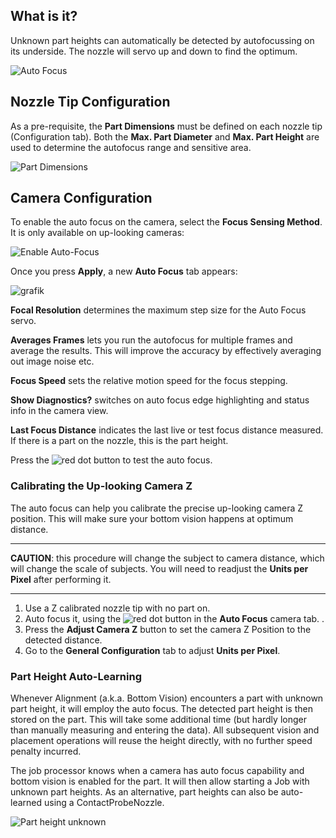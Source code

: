 ## What is it?

Unknown part heights can automatically be detected by autofocussing on its underside. The nozzle will servo up and down to find the optimum. 

![Auto Focus](https://user-images.githubusercontent.com/9963310/113595736-b4780980-9639-11eb-8e13-1b9a3c58f65d.gif)

## Nozzle Tip Configuration

As a pre-requisite, the **Part Dimensions** must be defined on each nozzle tip (Configuration tab). Both the **Max. Part Diameter** and **Max. Part Height** are used to determine the autofocus range and sensitive area. 

![Part Dimensions](https://user-images.githubusercontent.com/9963310/113574803-1d9d5400-961d-11eb-860e-bd391d797f16.png)

## Camera Configuration

To enable the auto focus on the camera, select the **Focus Sensing Method**. It is only available on up-looking cameras: 

![Enable Auto-Focus](https://user-images.githubusercontent.com/9963310/113592481-84c70280-9635-11eb-9b4d-c3dcef2d8c33.png)

Once you press **Apply**, a new **Auto Focus** tab appears:

![grafik](https://user-images.githubusercontent.com/9963310/113593256-7f1dec80-9636-11eb-840c-18f01ab0ff54.png)

**Focal Resolution** determines the maximum step size for the Auto Focus servo. 

**Averages Frames** lets you run the autofocus for multiple frames and average the results. This will improve the accuracy by effectively averaging out image noise etc. 

**Focus Speed** sets the relative motion speed for the focus stepping. 
 
**Show Diagnostics?** switches on auto focus edge highlighting and status info in the camera view.  

**Last Focus Distance** indicates the last live or test focus distance measured. If there is a part on the nozzle, this is the part height. 

Press the ![red dot](https://user-images.githubusercontent.com/9963310/113594994-b42b3e80-9638-11eb-870d-f32a728bd8e8.png) button to test the auto focus.  

### Calibrating the Up-looking Camera Z

The auto focus can help you calibrate the precise up-looking camera Z position. This will make sure your bottom vision happens at optimum distance. 

___
**CAUTION**: this procedure will change the subject to camera distance, which will change the scale of subjects. You will need to readjust the **Units per Pixel** after performing it. 
___

1. Use a Z calibrated nozzle tip with no part on. 
2. Auto focus it, using the ![red dot](https://user-images.githubusercontent.com/9963310/113594994-b42b3e80-9638-11eb-870d-f32a728bd8e8.png) button in the **Auto Focus** camera tab. . 
3. Press the **Adjust Camera Z** button to set the camera Z Position to the detected distance. 
4. Go to the **General Configuration** tab to adjust **Units per Pixel**.


### Part Height Auto-Learning

Whenever Alignment (a.k.a. Bottom Vision) encounters a part with unknown part height, it will employ the auto focus. The detected part height is then stored on the part. This will take some additional time (but hardly longer than manually measuring and entering the data). All subsequent vision and placement operations will reuse the height directly, with no further speed penalty incurred. 

The job processor knows when a camera has auto focus capability and bottom vision is enabled for the part. It will then allow starting a Job with unknown part heights.  As an alternative, part heights can also be auto-learned using a ContactProbeNozzle.  

![Part height unknown](https://user-images.githubusercontent.com/9963310/113597986-c313f000-963c-11eb-84e9-b0bedb797185.png)